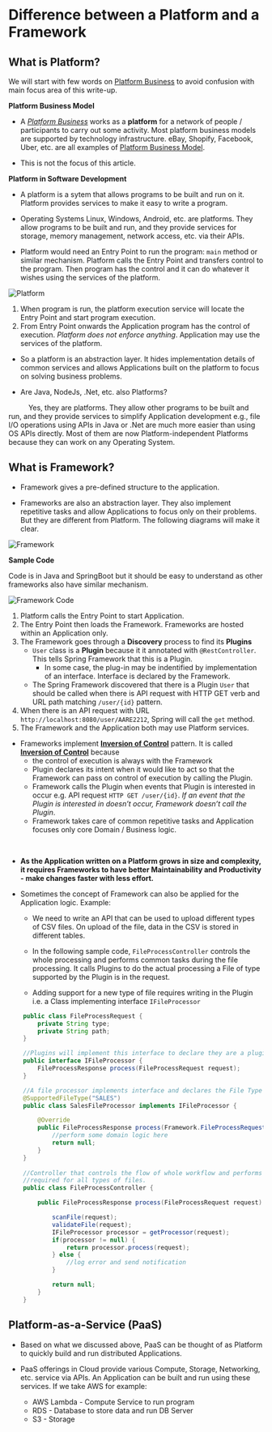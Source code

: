 # Difference between a Platform and a Framework

## What is Platform? 

We will start with few words on [Platform Business](https://www2.deloitte.com/ch/en/pages/innovation/articles/platform-business-model-explained.html) to avoid confusion with main focus area of this write-up.

**Platform Business Model**

* A *[Platform Business](https://www2.deloitte.com/ch/en/pages/innovation/articles/platform-business-model-explained.html)* works as a **platform** for a network of people / participants to carry out some activity. Most platform business models are supported by technology infrastructure. eBay, Shopify, Facebook, Uber, etc. are all examples of [Platform Business Model]((https://www2.deloitte.com/ch/en/pages/innovation/articles/platform-business-model-explained.html)).

* This is not the focus of this article.

**Platform in Software Development**

* A platform is a sytem that allows programs to be built and run on it. Platform provides services to make it easy to write a program. 

* Operating Systems Linux, Windows, Android, etc. are platforms. They allow programs to be built and run, and they provide services for storage, memory management, network access, etc. via their APIs.

* Platform would need an Entry Point to run the program: ```main``` method or similar mechanism. Platform calls the Entry Point and transfers control to the program. Then program has the control and it can do whatever it wishes using the services of the platform.


![Platform](./images/platform-vs-framework-platform.png)

1. When program is run, the platform execution service will locate the Entry Point and start program execution.
2. From Entry Point onwards the Application program has the control of execution. *Platform does not enforce anything*. Application may use the services of the platform.

* So a platform is an abstraction layer. It hides implementation details of common services and allows Applications built on the platform to focus on solving business problems.

* Are Java, NodeJs, .Net, etc. also Platforms? 

&nbsp;&nbsp;&nbsp;&nbsp;&nbsp;&nbsp;&nbsp;&nbsp;&nbsp;&nbsp;Yes, they are platforms. They allow other programs to be built and run, and they provide services to simplify Application development e.g., file I/O operations using APIs in Java or .Net are much more easier than using OS APIs directly. Most of them are now Platform-independent Platforms because they can work on any Operating System.

## What is Framework?

* Framework gives a pre-defined structure to the application. 

* Frameworks are also an abstraction layer. They also implement repetitive tasks and allow Applications to focus only on their problems. But they are different from Platform. The following diagrams will make it clear.

![Framework](./images/platform-vs-framework-framework.png)

**Sample Code**

Code is in Java and SpringBoot but it should be easy to understand as other frameworks also have similar mechanism.

![Framework Code](./images/platform-vs-framework-framework-code.png)



1. Platform calls the Entry Point to start Application.
1. The Entry Point then loads the Framework. Frameworks are hosted within an Application only.
1. The Framework goes through a **Discovery** process to find its **Plugins**
   * ```User``` class is a **Plugin** because it it annotated with ```@RestController```. This tells Spring Framework that this is a Plugin. 
      * In some case, the plug-in may be indentified by implementation of an interface. Interface is declared by the Framework. 
   * The Spring Framework discovered that there is a Plugin ```User``` that should be called when there is API request with HTTP GET verb and URL path matching ```/user/{id}``` pattern.
1. When there is an API request with URL ```http://localhost:8080/user/AARE2212```, Spring will call the ```get``` method.
5. The Framework and the Application both may use Platform services.

* Frameworks implement **[Inversion of Control](https://www.theserverside.com/definition/inversion-of-control-IoC)** pattern. It is called **[Inversion of Control](https://www.theserverside.com/definition/inversion-of-control-IoC)** because
   * the control of execution is always with the Framework
   * Plugin declares its intent when it would like to act so that the Framework can pass on control of execution by calling the Plugin.
   * Framework calls the Plugin when events that Plugin is interested in occur e.g. API request  ```HTTP GET /user/{id}```. *If an event that the Plugin is interested in doesn’t occur, Framework doesn’t call the Plugin*.
   * Framework takes care of common repetitive tasks and Application focuses only core Domain / Business logic. 

<br />

* **As the Application written on a Platform grows in size and complexity, it requires Frameworks to have better Maintainability and Productivity - make changes faster with less effort.**

* Sometimes the concept of Framework can also be applied for the Application logic. Example:

   * We need to write an API that can be used to upload different types of CSV files. On upload of the file, data in the CSV is stored in different tables. 

   * In the following sample code, ```FileProcessController``` controls the whole processing and performs common tasks during the file processing. It calls Plugins to do the actual processing a File of type supported by the Plugin is in the request.

   * Adding support for a new type of file requires writing in the Plugin i.e. a Class implementing interface ```IFileProcessor```
   
```Java
    public class FileProcessRequest {
        private String type;
        private String path;
    }

    //Plugins will implement this interface to declare they are a plugin
    public interface IFileProcessor {
        FileProcessResponse process(FileProcessRequest request);
    }

    //A file processor implements interface and declares the File Type it supports
    @SupportedFileType("SALES")
    public class SalesFileProcessor implements IFileProcessor {

        @Override
        public FileProcessResponse process(Framework.FileProcessRequest request) {
            //perform some domain logic here
            return null;
        }
    }
    
    //Controller that controls the flow of whole workflow and performs common tasks
    //required for all types of files. 
    public class FileProcessController {

        public FileProcessResponse process(FileProcessRequest request) {

            scanFile(request);
            validateFile(request);
            IFileProcessor processor = getProcessor(request);
            if(processor != null) {
                return processor.process(request);
            } else {
                //log error and send notification
            }

            return null;
        }
    }
```

## Platform-as-a-Service (PaaS)

* Based on what we discussed above, PaaS can be thought of as Platform to quickly build and run distributed Applications.

* PaaS offerings in Cloud provide various Compute, Storage, Networking, etc. service via APIs. An Application can be built and run using these services. If we take AWS for example:

   * AWS Lambda - Compute Service to run program
   * RDS - Database to store data and run DB Server
   * S3 - Storage
